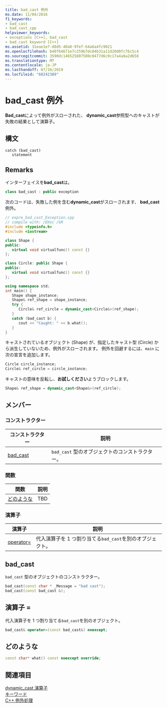 ```yaml
---
title: bad_cast 例外
ms.date: 11/04/2016
f1_keywords:
- bad_cast
- bad_cast_cpp
helpviewer_keywords:
- exceptions [C++], bad_cast
- bad_cast keyword [C++]
ms.assetid: 31eae1e7-d8d5-40a0-9fef-64a6a4fc9021
ms.openlocfilehash: b40f64671e7c259b7dc04b31a11d20d0fc76c5c4
ms.sourcegitcommit: 3590dc146525807500c0477d6c9c17a4a8a2d658
ms.translationtype: MT
ms.contentlocale: ja-JP
ms.lasthandoff: 07/16/2019
ms.locfileid: "68242389"
---
```

# <a name="badcast-exception"></a>bad_cast 例外

**Bad_cast**によって例外がスローされた、 **dynamic_cast**参照型へのキャストが失敗の結果として演算子。

## <a name="syntax"></a>構文

```
catch (bad_cast)
   statement
```

## <a name="remarks"></a>Remarks

インターフェイスを**bad_cast**は。

```cpp
class bad_cast : public exception
```

次のコードは、失敗した例を含む**dynamic_cast**がスローされます、 **bad_cast**例外。

```cpp
// expre_bad_cast_Exception.cpp
// compile with: /EHsc /GR
#include <typeinfo.h>
#include <iostream>

class Shape {
public:
   virtual void virtualfunc() const {}
};

class Circle: public Shape {
public:
   virtual void virtualfunc() const {}
};

using namespace std;
int main() {
   Shape shape_instance;
   Shape& ref_shape = shape_instance;
   try {
      Circle& ref_circle = dynamic_cast<Circle&>(ref_shape);
   }
   catch (bad_cast b) {
      cout << "Caught: " << b.what();
   }
}
```

キャストされているオブジェクト (Shape) が、指定したキャスト型 (Circle) から派生していないため、例外がスローされます。 例外を回避するには、`main` に次の宣言を追加します。

```cpp
Circle circle_instance;
Circle& ref_circle = circle_instance;
```

キャストの意味を反転し、**お試しください**ようブロックします。

```cpp
Shape& ref_shape = dynamic_cast<Shape&>(ref_circle);
```

## <a name="members"></a>メンバー

### <a name="constructors"></a>コンストラクター

|コンストラクター|説明|
|-|-|
|[bad_cast](#bad_cast)|`bad_cast` 型のオブジェクトのコンストラクター。|

### <a name="functions"></a>関数

|関数|説明|
|-|-|
|[どのような](#what)|TBD|

### <a name="operators"></a>演算子

|演算子|説明|
|-|-|
|[operator=](#op_eq)|代入演算子を 1 つ割り当てる`bad_cast`を別のオブジェクト。|

## <a name="bad_cast"></a> bad_cast

`bad_cast` 型のオブジェクトのコンストラクター。

```cpp
bad_cast(const char * _Message = "bad cast");
bad_cast(const bad_cast &);
```

## <a name="op_eq"></a> 演算子 =

代入演算子を 1 つ割り当てる`bad_cast`を別のオブジェクト。

```cpp
bad_cast& operator=(const bad_cast&) noexcept;
```

## <a name="what"></a> どのような

```cpp
const char* what() const noexcept override;
```

## <a name="see-also"></a>関連項目

[dynamic_cast 演算子](../cpp/dynamic-cast-operator.md)<br/>
[キーワード](../cpp/keywords-cpp.md)<br/>
[C++ 例外処理](../cpp/cpp-exception-handling.md)